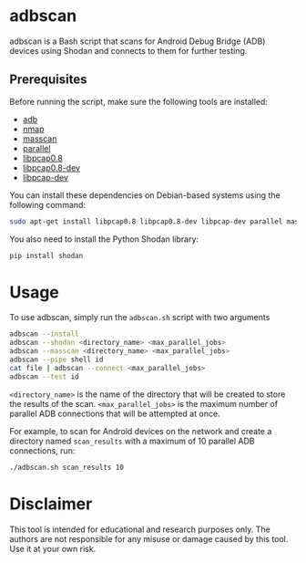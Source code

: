 # adbscan

adbscan is a Bash script that scans for Android Debug Bridge (ADB) devices using Shodan and connects to them for further testing. 

## Prerequisites

Before running the script, make sure the following tools are installed:

- [adb](https://developer.android.com/studio/command-line/adb.html)
- [nmap](https://nmap.org/)
- [masscan](https://github.com/robertdavidgraham/masscan)
- [parallel](https://www.gnu.org/software/parallel/)
- [libpcap0.8](https://packages.debian.org/stretch/libpcap0.8)
- [libpcap0.8-dev](https://packages.debian.org/stretch/libpcap0.8-dev)
- [libpcap-dev](https://packages.debian.org/stretch/libpcap-dev)





You can install these dependencies on Debian-based systems using the following command:

```sh
sudo apt-get install libpcap0.8 libpcap0.8-dev libpcap-dev parallel masscan nmap adb -y
```

You also need to install the Python Shodan library:

```sh
pip install shodan
```
# Usage

To use adbscan, simply run the `adbscan.sh` script with two arguments
```sh
adbscan --install
adbscan --shodan <directory_name> <max_parallel_jobs>
adbscan --masscan <directory_name> <max_parallel_jobs>
adbscan --pipe shell id
cat file | adbscan --connect <max_parallel_jobs>
adbscan --test id
```
`<directory_name>` is the name of the directory that will be created to store the results of the scan. `<max_parallel_jobs>` is the maximum number of parallel ADB connections that will be attempted at once.

For example, to scan for Android devices on the network and create a directory named `scan_results` with a maximum of 10 parallel ADB connections, run:

```sh
./adbscan.sh scan_results 10
```

# Disclaimer

This tool is intended for educational and research purposes only. The authors are not responsible for any misuse or damage caused by this tool. Use it at your own risk.


